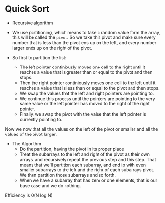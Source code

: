 # Quick Sort

* Recursive algorithm

* We use partitioning, which means to take a random value form the array, this will be called the `pivot`. So we take this pivot and make sure every number that is less than the pivot ens up on the left, and every number larger ends up on the right of the pivot.

* So first to partition the list:
  * The left pointer continiously moves one cell to the right until it reaches a value that is greater than or equal to the pivot and then stops.
  * Then the right pointer continiously moves one cell to the left until it reaches a value that is less than or equal to the pivot and then stops.
  * We swap the values that the left and right pointers are pointing to.
  * We continue this process until the pointers are pointing to the very same value or the left pointer has moved to the right of the right pointer.
  * Finally, we swap the pivot with the value that the left pointer is currently pointing to.

Now we now that all the values on the left of the pivot or smaller and all the values of the pivot larger.

* The Algorithm
  * Do the partition, having the pivot in its proper place
  * Treat the subarrays to the left and right of the pivot as their own arrays, and recursively repeat the previous step and this step. That means that we'll partition each subarray, and end ip with even smaller subarrays to the left and the right of each subarrays pivot. We then partition those subarrays and so forth.
  * When we have a subarray that has zero or one elements, that is our base case and we do nothing.

Efficiency is O(N log N)
